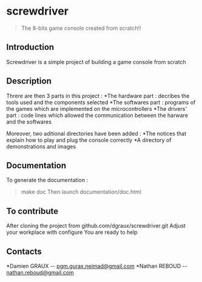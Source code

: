 screwdriver
===========

>The 8-bits game console created from scratch!!

Introduction
------------

Screwdriver is a simple project of building a game console from scratch

Description
-----------

Threre are then 3 parts in this project :
*The hardware part : decribes the tools used and the components selected
*The softwares part : programs of the games which are implemented on the microcontrollers
*The drivers' part : code lines which allowed the communication between the harware and the softwares

Moreover, two aditional directories have been added :
*The notices that explain how to play and plug the console correctly
*A directory of demonstrations and images

Documentation
-------------

To generate the documentation :
>make doc
Then launch documentation/doc.html

To contribute
-------------

After cloning the project from github.com/dgraux/screwdriver.git
Adjust your workplace with configure
You are ready to help

Contacts
--------

*Damien GRAUX --  pgm.gurax.neimad@gmail.com
*Nathan REBOUD -- nathan.reboud@gmail.com